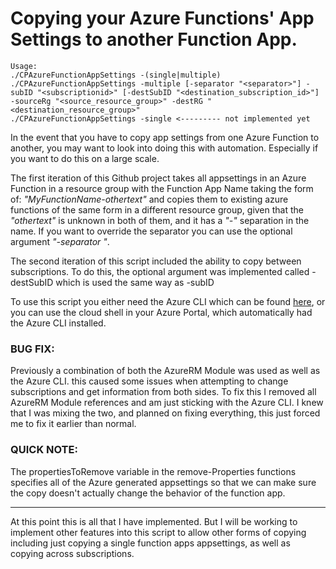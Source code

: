 # Copying your Azure Functions' App Settings to another Function App.

```
Usage: 
./CPAzureFunctionAppSettings -(single|multiple)
./CPAzureFunctionAppSettings -multiple [-separator "<separator>"] -subID "<subscriptionid>" [-destSubID "<destination_subscription_id>"] -sourceRg "<source_resource_group>" -destRG "<destination_resource_group>"
./CPAzureFunctionAppSettings -single <--------- not implemented yet
```

In the event that you have to copy app settings from one Azure Function to another, you may want to look into doing this with automation. Especially if you want to do this on a large scale.

The first iteration of this Github project takes all appsettings in an Azure Function in a resource group with the Function App Name taking the form of: *"MyFunctionName-othertext"* and copies them to existing azure functions of the same form in a different resource group, given that the *"othertext"* is unknown in both of them, and it has a *"-"* separation in the name. If you want to override the separator you can use the optional argument *"-separator <separator>"*.

The second iteration of this script included the ability to copy between subscriptions. To do this, the optional argument was implemented called -destSubID which is used the same way as -subID

To use this script you either need the Azure CLI which can be found [here](https://github.com/Azure/azure-cli/releases), or you can use the cloud shell in your Azure Portal, which automatically had the Azure CLI installed.

### BUG FIX:
Previously a combination of both the AzureRM Module was used as well as the Azure CLI. this caused some issues when attempting to change subscriptions and get information from both sides. To fix this I removed all AzureRM Module references and am just sticking with the Azure CLI. I knew that I was mixing the two, and planned on fixing everything, this just forced me to fix it earlier than normal.

### QUICK NOTE:
The propertiesToRemove variable in the remove-Properties functions specifies all of the Azure generated appsettings so that we can make sure the copy doesn't actually change the behavior of the function app.

--------------

At this point this is all that I have implemented. But I will be working to implement other features into this script to allow other forms of copying including just copying a single function apps appsettings, as well as copying across subscriptions.